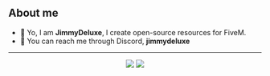 ## About me
- 👋 Yo, I am **JimmyDeluxe**, I create open-source resources for FiveM.
- 🔭 You can reach me through Discord, **jimmydeluxe**

---

<div align="center">
  <img src="https://github-readme-stats.vercel.app/api?username=jimmydeluxe0&show_icons=true&theme=github_dark&hide_border=true">
  <img src="https://github-readme-stats.vercel.app/api/top-langs/?username=jimmydeluxe0&theme=github_dark&hide_border=true">
</div>
